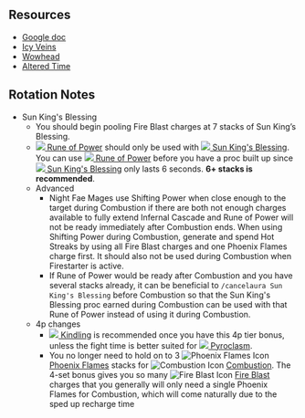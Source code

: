## Resources
- [Google doc](https://tinyurl.com/fire-mage-compendium "https://tinyurl.com/fire-mage-compendium") 
- [Icy Veins](https://www.icy-veins.com/wow/fire-mage-pve-dps-guide "https://www.icy-veins.com/wow/fire-mage-pve-dps-guide") 
- [Wowhead](https://www.wowhead.com/fire-mage-guide "https://www.wowhead.com/fire-mage-guide")
- [Altered Time](https://canary.discord.com/channels/122270271095832576/877986411121377310)

## Rotation Notes
- Sun King's Blessing
	- You should begin pooling Fire Blast charges at 7 stacks of Sun King’s Blessing.
	-  [![](https://wow.zamimg.com/images/wow/icons/tiny/spell_mage_runeofpower.gif) Rune of Power](https://www.wowhead.com/spell=116011/rune-of-power) should only be used with  [![](https://wow.zamimg.com/images/wow/icons/tiny/ability_mage_firestarter.gif) Sun King's Blessing](https://www.wowhead.com/spell=333313/sun-kings-blessing). You can use  [![](https://wow.zamimg.com/images/wow/icons/tiny/spell_mage_runeofpower.gif) Rune of Power](https://www.wowhead.com/spell=116011/rune-of-power) before you have a proc built up since  [![](https://wow.zamimg.com/images/wow/icons/tiny/ability_mage_firestarter.gif) Sun King's Blessing](https://www.wowhead.com/spell=333313/sun-kings-blessing) only lasts 6 seconds. **6+ stacks is recommended**.
	- Advanced
		- Night Fae Mages use Shifting Power when close enough to the target during Combustion if there are both not enough charges available to fully extend Infernal Cascade and Rune of Power will not be ready immediately after Combustion ends. When using Shifting Power during Combustion, generate and spend Hot Streaks by using all Fire Blast charges and one Phoenix Flames charge first. It should also not be used during Combustion when Firestarter is active.
		- If Rune of Power would be ready after Combustion and you have several stacks already, it can be beneficial to `/cancelaura Sun King's Blessing` before Combustion so that the Sun King's Blessing proc earned during Combustion can be used with that Rune of Power instead of using it during  Combustion.
	- 4p changes
		-  [![](https://wow.zamimg.com/images/wow/icons/tiny/spell_mage_kindling.gif) Kindling](https://www.wowhead.com/spell=155148/kindling) is recommended once you have this 4p tier bonus, unless the fight time is better suited for  [![](https://wow.zamimg.com/images/wow/icons/tiny/spell_shaman_lavasurge.gif) Pyroclasm](https://www.wowhead.com/spell=269650/pyroclasm).
		- You no longer need to hold on to 3  ![Phoenix Flames Icon](https://static.icy-veins.com/images/wow/large_icons/artifactability_firemage_phoenixbolt.jpg) [Phoenix Flames](https://www.wowdb.com/spells/257541) stacks for  ![Combustion Icon](https://static.icy-veins.com/images/wow/large_icons/spell_fire_sealoffire.jpg) [Combustion](https://www.wowdb.com/spells/190319). The 4-set bonus gives you so many  ![Fire Blast Icon](https://static.icy-veins.com/images/wow/large_icons/spell_fire_fireball.jpg) [Fire Blast](https://www.wowdb.com/spells/319836) charges that you generally will only need a single Phoenix Flames for Combustion, which will come naturally due to the sped up recharge time
